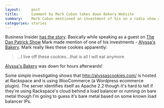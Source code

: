 ```yaml
---
layout:     post
title:      Comment by Mark Cuban takes down Bakery Website
summary:    Mark Cuban mentioned an investment of his on a radio show and inadvertently took down the website
categories: stories
---
```


Business Insider [has the story](http://www.businessinsider.com/mark-cuban-cookies-2014-8). Basically while speaking as a guest on [The Dan Patrick Show](http://www.danpatrick.com/) Mark made mention of one of his investments - [Alyssa's Bakery](http://alyssascookies.com/). Mark really likes these cookies apparently:

> ...I live off these cookies...that is all I will eat anymore

[Alyssa's Bakery](http://alyssascookies.com/) was down for hours afterwards!

Some simple investigating shows that http://alyssascookies.com/ is hosted at Rackspace and is using WooCommerce (a Wordpress ecommerce plugin). The server identifies itself as Apache 2.2 though it's hard to tell if they're using Rackspace's cloud behind a load balancer or running on bare metal though I'm going to guess it's bare metal based on some known load balancer IPs.